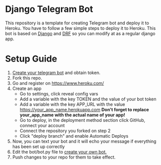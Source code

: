 # Django Telegram Bot

This repository is a template for creating Telegram bot and deploy it to Heroku. You have to follow a few simple steps
to deploy it to Heroku. This bot is based on [Django](https://www.djangoproject.com/)
and [DRF](https://www.django-rest-framework.org/) so you can modify at as a regular django app.

# Setup Guide

1. [Create your telegram bot](https://core.telegram.org/bots#3-how-do-i-create-a-bot) and obtain token.
2. Fork this repo.
3. Go and register on https://www.heroku.com/
4. Create an app
    - Go to settings, click reveal config vars
    - Add a variable with the key TOKEN and the value of your bot token
    - Add a variable with the key APP_URL with the value https://your_app_name.herokuapp.com **Don't forget to replace your_app_name with the actual name of your app!**
    - Go to deploy, in the deployment method section click GitHub, connect your account
    - Connect the repository you forked on step 2
    - Click "deploy branch" and enable Automatic Deploys
5. Now, you can text your bot and it will echo your message if everything has been set up correctly
6. Edit the bot/bot.py file to [create your own bot.](https://github.com/eternnoir/pyTelegramBotAPI)
7. Push changes to your repo for them to take effect.

